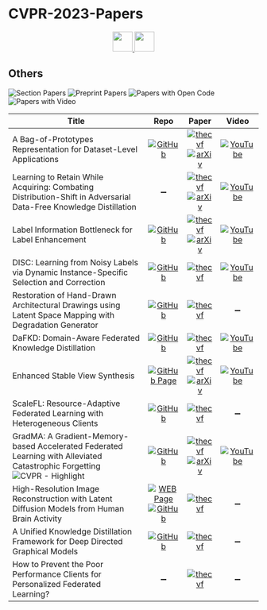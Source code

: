 # CVPR-2023-Papers

<div align="center">
  <a href="https://github.com/DmitryRyumin/CVPR-2023-Papers/blob/main/sections/computer-vision-for-social-good.md">
    <img src="https://cdn.jsdelivr.net/gh/DmitryRyumin/NewEraAI-Papers@main/images/left.svg" width="40" />
  </a>
  <a href="https://github.com/DmitryRyumin/CVPR-2023-Papers/">
    <img src="https://cdn.jsdelivr.net/gh/DmitryRyumin/NewEraAI-Papers@main/images/home.svg" width="40" />
  </a>
</div>

## Others

![Section Papers](https://img.shields.io/badge/Section%20Papers-soon-42BA16) ![Preprint Papers](https://img.shields.io/badge/Preprint%20Papers-soon-b31b1b) ![Papers with Open Code](https://img.shields.io/badge/Papers%20with%20Open%20Code-soon-1D7FBF) ![Papers with Video](https://img.shields.io/badge/Papers%20with%20Video-soon-FF0000)

| **Title** | **Repo** | **Paper** | **Video** |
|-----------|:--------:|:---------:|:---------:|
| A Bag-of-Prototypes Representation for Dataset-Level Applications | [![GitHub](https://img.shields.io/github/stars/Klaus-Tu/Bag-of-Prototypes)](https://github.com/Klaus-Tu/Bag-of-Prototypes) | [![thecvf](https://img.shields.io/badge/pdf-thecvf-7395C5.svg)](https://openaccess.thecvf.com/content/CVPR2023/papers/Tu_A_Bag-of-Prototypes_Representation_for_Dataset-Level_Applications_CVPR_2023_paper.pdf) <br /> [![arXiv](https://img.shields.io/badge/arXiv-2303.13251-b31b1b.svg)](http://arxiv.org/abs/2303.13251) | [![YouTube](https://img.shields.io/badge/YouTube-%23FF0000.svg?style=for-the-badge&logo=YouTube&logoColor=white)](https://www.youtube.com/watch?v=kSB0GO9pEYE) |
| Learning to Retain While Acquiring: Combating Distribution-Shift in Adversarial Data-Free Knowledge Distillation | :heavy_minus_sign: | [![thecvf](https://img.shields.io/badge/pdf-thecvf-7395C5.svg)](https://openaccess.thecvf.com/content/CVPR2023/papers/Patel_Learning_To_Retain_While_Acquiring_Combating_Distribution-Shift_in_Adversarial_Data-Free_CVPR_2023_paper.pdf) <br /> [![arXiv](https://img.shields.io/badge/arXiv-2302.14290-b31b1b.svg)](http://arxiv.org/abs/2302.14290) | [![YouTube](https://img.shields.io/badge/YouTube-%23FF0000.svg?style=for-the-badge&logo=YouTube&logoColor=white)](https://www.youtube.com/watch?v=VwEKrqMym4k) |
| Label Information Bottleneck for Label Enhancement | [![GitHub](https://img.shields.io/github/stars/qinghai-zheng/LIBLE)](https://github.com/qinghai-zheng/LIBLE) | [![thecvf](https://img.shields.io/badge/pdf-thecvf-7395C5.svg)](https://openaccess.thecvf.com/content/CVPR2023/papers/Tang_Label_Information_Bottleneck_for_Label_Enhancement_CVPR_2023_paper.pdf) <br /> [![arXiv](https://img.shields.io/badge/arXiv-2303.06836-b31b1b.svg)](http://arxiv.org/abs/2303.06836) | [![YouTube](https://img.shields.io/badge/YouTube-%23FF0000.svg?style=for-the-badge&logo=YouTube&logoColor=white)](https://www.youtube.com/watch?v=YGWGU3m4whc) |
| DISC: Learning from Noisy Labels via Dynamic Instance-Specific Selection and Correction | [![GitHub](https://img.shields.io/github/stars/JackYFL/DISC)](https://github.com/JackYFL/DISC) | [![thecvf](https://img.shields.io/badge/pdf-thecvf-7395C5.svg)](https://openaccess.thecvf.com/content/CVPR2023/papers/Li_DISC_Learning_From_Noisy_Labels_via_Dynamic_Instance-Specific_Selection_and_CVPR_2023_paper.pdf) | [![YouTube](https://img.shields.io/badge/YouTube-%23FF0000.svg?style=for-the-badge&logo=YouTube&logoColor=white)](https://www.youtube.com/watch?v=YGWGU3m4whc) |
| Restoration of Hand-Drawn Architectural Drawings using Latent Space Mapping with Degradation Generator | [![GitHub](https://img.shields.io/github/stars/Nakkwan/pytorch-Restoration-Floorplan)](https://github.com/Nakkwan/pytorch-Restoration-Floorplan) | [![thecvf](https://img.shields.io/badge/pdf-thecvf-7395C5.svg)](https://openaccess.thecvf.com/content/CVPR2023/papers/Choi_Restoration_of_Hand-Drawn_Architectural_Drawings_Using_Latent_Space_Mapping_With_CVPR_2023_paper.pdf) | :heavy_minus_sign: |
| DaFKD: Domain-Aware Federated Knowledge Distillation | [![GitHub](https://img.shields.io/github/stars/haozhaowang/DaFKD2023)](https://github.com/haozhaowang/DaFKD2023) | [![thecvf](https://img.shields.io/badge/pdf-thecvf-7395C5.svg)](https://openaccess.thecvf.com/content/CVPR2023/papers/Wang_DaFKD_Domain-Aware_Federated_Knowledge_Distillation_CVPR_2023_paper.pdf) | [![YouTube](https://img.shields.io/badge/YouTube-%23FF0000.svg?style=for-the-badge&logo=YouTube&logoColor=white)](https://www.youtube.com/watch?v=NxmLN6uWUBA) |
| Enhanced Stable View Synthesis | [![GitHub Page](https://img.shields.io/badge/GitHub-Page-159957.svg)](https://suryanshkumar.github.io/Enhanced_Stable_View_Synthesis/) | [![thecvf](https://img.shields.io/badge/pdf-thecvf-7395C5.svg)](https://openaccess.thecvf.com/content/CVPR2023/papers/Jain_Enhanced_Stable_View_Synthesis_CVPR_2023_paper.pdf) <br /> [![arXiv](https://img.shields.io/badge/arXiv-2303.17094-b31b1b.svg)](http://arxiv.org/abs/2303.17094) | [![YouTube](https://img.shields.io/badge/YouTube-%23FF0000.svg?style=for-the-badge&logo=YouTube&logoColor=white)](https://www.youtube.com/watch?v=CZW6HLDQRD4) |
| ScaleFL: Resource-Adaptive Federated Learning with Heterogeneous Clients | [![GitHub](https://img.shields.io/github/stars/git-disl/scale-fl)](https://github.com/git-disl/scale-fl) | [![thecvf](https://img.shields.io/badge/pdf-thecvf-7395C5.svg)](https://openaccess.thecvf.com/content/CVPR2023/papers/Ilhan_ScaleFL_Resource-Adaptive_Federated_Learning_With_Heterogeneous_Clients_CVPR_2023_paper.pdf) | :heavy_minus_sign: |
| GradMA: A Gradient-Memory-based Accelerated Federated Learning with Alleviated Catastrophic Forgetting <br /> ![CVPR - Highlight](https://img.shields.io/badge/CVPR-Highlight-FFFF00) | [![GitHub](https://img.shields.io/github/stars/lkyddd/GradMA)](https://github.com/lkyddd/GradMA) | [![thecvf](https://img.shields.io/badge/pdf-thecvf-7395C5.svg)](https://openaccess.thecvf.com/content/CVPR2023/papers/Luo_GradMA_A_Gradient-Memory-Based_Accelerated_Federated_Learning_With_Alleviated_Catastrophic_Forgetting_CVPR_2023_paper.pdf) <br /> [![arXiv](https://img.shields.io/badge/arXiv-2302.14307-b31b1b.svg)](http://arxiv.org/abs/2302.14307) | [![YouTube](https://img.shields.io/badge/YouTube-%23FF0000.svg?style=for-the-badge&logo=YouTube&logoColor=white)](https://www.youtube.com/watch?v=kzZH_5eSsZ4) |
| High-Resolution Image Reconstruction with Latent Diffusion Models from Human Brain Activity | [![WEB Page](https://img.shields.io/badge/WEB-Page-159957.svg)](https://sites.google.com/view/stablediffusion-with-brain/) <br /> [![GitHub](https://img.shields.io/github/stars/yu-takagi/StableDiffusionReconstruction)](https://github.com/yu-takagi/StableDiffusionReconstruction) | [![thecvf](https://img.shields.io/badge/pdf-thecvf-7395C5.svg)](https://openaccess.thecvf.com/content/CVPR2023/papers/Takagi_High-Resolution_Image_Reconstruction_With_Latent_Diffusion_Models_From_Human_Brain_CVPR_2023_paper.pdf) | :heavy_minus_sign: |
| A Unified Knowledge Distillation Framework for Deep Directed Graphical Models | [![GitHub](https://img.shields.io/github/stars/YizhuoChen99/KD4DGM-CVPR)](https://github.com/YizhuoChen99/KD4DGM-CVPR) | [![thecvf](https://img.shields.io/badge/pdf-thecvf-7395C5.svg)](https://openaccess.thecvf.com/content/CVPR2023/papers/Chen_A_Unified_Knowledge_Distillation_Framework_for_Deep_Directed_Graphical_Models_CVPR_2023_paper.pdf) | :heavy_minus_sign: |
| How to Prevent the Poor Performance Clients for Personalized Federated Learning? | :heavy_minus_sign: | [![thecvf](https://img.shields.io/badge/pdf-thecvf-7395C5.svg)](https://openaccess.thecvf.com/content/CVPR2023/papers/Qu_How_To_Prevent_the_Poor_Performance_Clients_for_Personalized_Federated_CVPR_2023_paper.pdf) | :heavy_minus_sign: |
